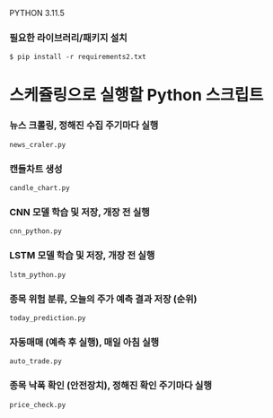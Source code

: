 PYTHON 3.11.5

### 필요한 라이브러리/패키지 설치
 
``` $ pip install -r requirements2.txt ```


# 스케쥴링으로 실행할 Python 스크립트

### 뉴스 크롤링, 정해진 수집 주기마다 실행

``` news_craler.py ```

### 캔들차트 생성

``` candle_chart.py ```

### CNN 모델 학습 및 저장, 개장 전 실행

``` cnn_python.py ```

### LSTM 모델 학습 및 저장, 개장 전 실행

``` lstm_python.py ```

### 종목 위험 분류, 오늘의 주가 예측 결과 저장 (순위) 

``` today_prediction.py ```

### 자동매매 (예측 후 실행), 매일 아침 실행

``` auto_trade.py ```

### 종목 낙폭 확인 (안전장치), 정해진 확인 주기마다 실행

``` price_check.py ```
